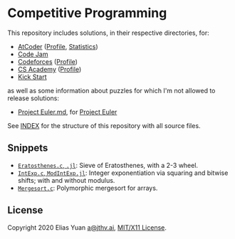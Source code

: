 <!-- SPDX-License-Identifier: X11 -->
# Competitive Programming

This repository includes solutions, in their respective directories, for:

- [AtCoder](https://atcoder.jp/) ([Profile](https://atcoder.jp/users/jthvai), [Statistics](https://kenkoooo.com/atcoder#/user/jthvai))
- [Code Jam](https://codingcompetitions.withgoogle.com/codejam)
- [Codeforces](https://codeforces.com/) ([Profile](https://codeforces.com/profile/jthvai))
- [CS Academy](https://csacademy.com/) ([Profile](https://csacademy.com/user/jthvai))
- [Kick Start](https://codingcompetitions.withgoogle.com/kickstart)

as well as some information about puzzles for which I'm not allowed to release solutions:

- [Project Euler.md](./Project%20Euler.md), for [Project Euler](https://projecteuler.net/)

See [INDEX](./INDEX) for the structure of this repository with all source files.

## Snippets

- [`Eratosthenes.c`, `.jl`](https://gist.github.com/jthvai/de9c2a5d6306016b684c5343f0eebacd): Sieve of Eratosthenes, with a 2-3 wheel.
- [`IntExp.c`, `ModIntExp.jl`](https://gist.github.com/jthvai/6366f2bec88fc26adf23292106c26dd5): Integer exponentiation via squaring and bitwise shifts; with and without modulus.
- [`Mergesort.c`](https://gist.github.com/jthvai/dc9c9ec09b5f2f223b7a383c5575d595): Polymorphic mergesort for arrays.

## License

Copyright 2020 Elias Yuan <a@jthv.ai>, [MIT/X11 License](./LICENSE).
